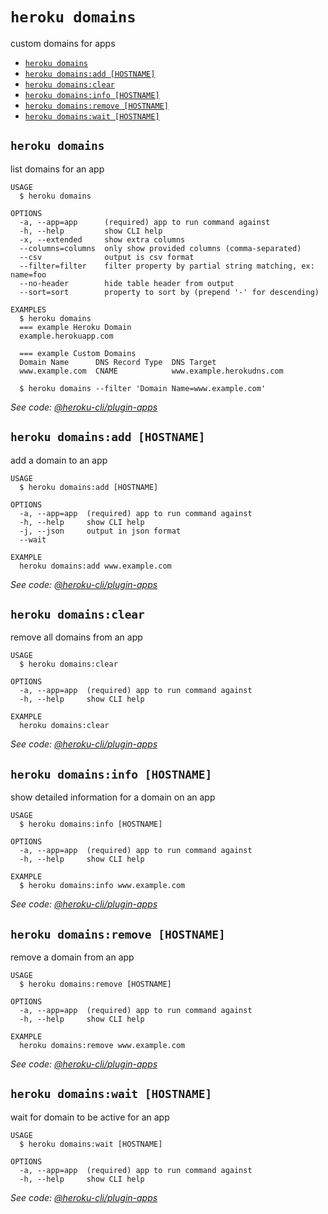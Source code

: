 `heroku domains`
================

custom domains for apps

* [`heroku domains`](#heroku-domains)
* [`heroku domains:add [HOSTNAME]`](#heroku-domainsadd-hostname)
* [`heroku domains:clear`](#heroku-domainsclear)
* [`heroku domains:info [HOSTNAME]`](#heroku-domainsinfo-hostname)
* [`heroku domains:remove [HOSTNAME]`](#heroku-domainsremove-hostname)
* [`heroku domains:wait [HOSTNAME]`](#heroku-domainswait-hostname)

## `heroku domains`

list domains for an app

```
USAGE
  $ heroku domains

OPTIONS
  -a, --app=app      (required) app to run command against
  -h, --help         show CLI help
  -x, --extended     show extra columns
  --columns=columns  only show provided columns (comma-separated)
  --csv              output is csv format
  --filter=filter    filter property by partial string matching, ex: name=foo
  --no-header        hide table header from output
  --sort=sort        property to sort by (prepend '-' for descending)

EXAMPLES
  $ heroku domains
  === example Heroku Domain
  example.herokuapp.com

  === example Custom Domains
  Domain Name      DNS Record Type  DNS Target
  www.example.com  CNAME            www.example.herokudns.com

  $ heroku domains --filter 'Domain Name=www.example.com'
```

_See code: [@heroku-cli/plugin-apps](https://github.com/heroku/heroku-cli-plugin-apps/blob/v7.35.0/src/commands/domains/index.ts)_

## `heroku domains:add [HOSTNAME]`

add a domain to an app

```
USAGE
  $ heroku domains:add [HOSTNAME]

OPTIONS
  -a, --app=app  (required) app to run command against
  -h, --help     show CLI help
  -j, --json     output in json format
  --wait

EXAMPLE
  heroku domains:add www.example.com
```

_See code: [@heroku-cli/plugin-apps](https://github.com/heroku/heroku-cli-plugin-apps/blob/v7.35.0/src/commands/domains/add.ts)_

## `heroku domains:clear`

remove all domains from an app

```
USAGE
  $ heroku domains:clear

OPTIONS
  -a, --app=app  (required) app to run command against
  -h, --help     show CLI help

EXAMPLE
  heroku domains:clear
```

_See code: [@heroku-cli/plugin-apps](https://github.com/heroku/heroku-cli-plugin-apps/blob/v7.35.0/src/commands/domains/clear.ts)_

## `heroku domains:info [HOSTNAME]`

show detailed information for a domain on an app

```
USAGE
  $ heroku domains:info [HOSTNAME]

OPTIONS
  -a, --app=app  (required) app to run command against
  -h, --help     show CLI help

EXAMPLE
  $ heroku domains:info www.example.com
```

_See code: [@heroku-cli/plugin-apps](https://github.com/heroku/heroku-cli-plugin-apps/blob/v7.35.0/src/commands/domains/info.ts)_

## `heroku domains:remove [HOSTNAME]`

remove a domain from an app

```
USAGE
  $ heroku domains:remove [HOSTNAME]

OPTIONS
  -a, --app=app  (required) app to run command against
  -h, --help     show CLI help

EXAMPLE
  heroku domains:remove www.example.com
```

_See code: [@heroku-cli/plugin-apps](https://github.com/heroku/heroku-cli-plugin-apps/blob/v7.35.0/src/commands/domains/remove.ts)_

## `heroku domains:wait [HOSTNAME]`

wait for domain to be active for an app

```
USAGE
  $ heroku domains:wait [HOSTNAME]

OPTIONS
  -a, --app=app  (required) app to run command against
  -h, --help     show CLI help
```

_See code: [@heroku-cli/plugin-apps](https://github.com/heroku/heroku-cli-plugin-apps/blob/v7.35.0/src/commands/domains/wait.ts)_
